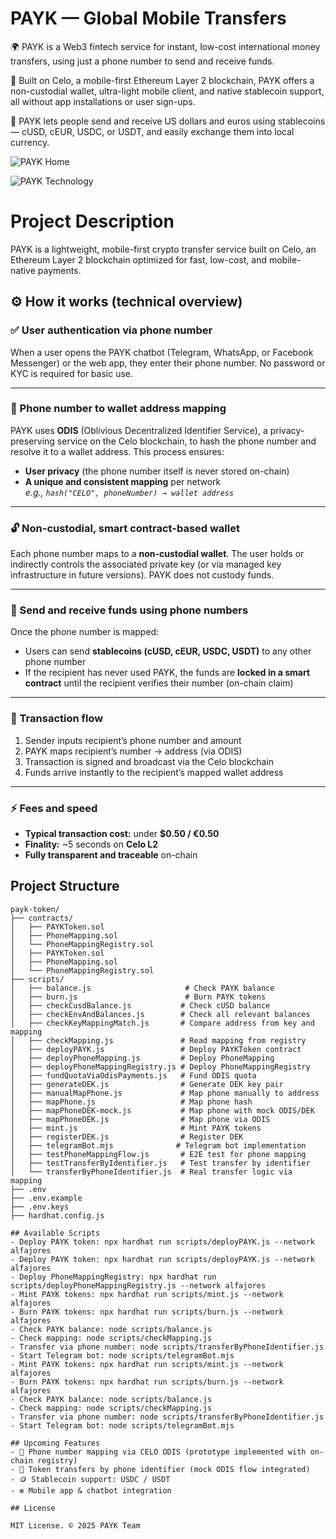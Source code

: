 # PAYK — Global Mobile Transfers

🌍 PAYK is a Web3 fintech service for instant, low-cost international money transfers, using just a phone number to send and receive funds.

🔗 Built on Celo, a mobile-first Ethereum Layer 2 blockchain, PAYK offers a non-custodial wallet, ultra-light mobile client, and native stablecoin support, all without app installations or user sign-ups.

💸 PAYK lets people send and receive US dollars and euros using stablecoins — cUSD, cEUR, USDC, or USDT, and easily exchange them into local currency.



![PAYK  Home](https://github.com/user-attachments/assets/53ecb937-80f8-466a-bd9e-3e9d6a90f646)

![PAYK  Technology](https://github.com/user-attachments/assets/f56a0413-8abf-4b46-8435-6f86ed699a80)


# Project Description

PAYK is a lightweight, mobile-first crypto transfer service built on Celo, an Ethereum Layer 2 blockchain optimized for fast, low-cost, and mobile-native payments.


## ⚙️ How it works (technical overview)

### ✅ User authentication via phone number  
When a user opens the PAYK chatbot (Telegram, WhatsApp, or Facebook Messenger) or the web app, they enter their phone number. No password or KYC is required for basic use.

---

### 🔐 Phone number to wallet address mapping  
PAYK uses **ODIS** (Oblivious Decentralized Identifier Service), a privacy-preserving service on the Celo blockchain, to hash the phone number and resolve it to a wallet address. This process ensures:
- **User privacy** (the phone number itself is never stored on-chain)  
- **A unique and consistent mapping** per network  
  _e.g., `hash("CELO", phoneNumber) → wallet address`_

---

### 🔓 Non-custodial, smart contract-based wallet  
Each phone number maps to a **non-custodial wallet**. The user holds or indirectly controls the associated private key (or via managed key infrastructure in future versions). PAYK does not custody funds.

---

### 💸 Send and receive funds using phone numbers  
Once the phone number is mapped:
- Users can send **stablecoins (cUSD, cEUR, USDC, USDT)** to any other phone number  
- If the recipient has never used PAYK, the funds are **locked in a smart contract** until the recipient verifies their number (on-chain claim)

---

### 🔁 Transaction flow
1. Sender inputs recipient’s phone number and amount  
2. PAYK maps recipient’s number → address (via ODIS)  
3. Transaction is signed and broadcast via the Celo blockchain  
4. Funds arrive instantly to the recipient’s mapped wallet address

---

### ⚡ Fees and speed  
- **Typical transaction cost:** under **$0.50 / €0.50**  
- **Finality:** ~5 seconds on **Celo L2**  
- **Fully transparent and traceable** on-chain

## Project Structure

```
payk-token/
├── contracts/
│   ├── PAYKToken.sol
│   ├── PhoneMapping.sol
│   └── PhoneMappingRegistry.sol
│   ├── PAYKToken.sol
│   ├── PhoneMapping.sol
│   └── PhoneMappingRegistry.sol
├── scripts/
│   ├── balance.js                     # Check PAYK balance
│   ├── burn.js                        # Burn PAYK tokens
│   ├── checkCusdBalance.js           # Check cUSD balance
│   ├── checkEnvAndBalances.js        # Check all relevant balances
│   ├── checkKeyMappingMatch.js       # Compare address from key and mapping
│   ├── checkMapping.js               # Read mapping from registry
│   ├── deployPAYK.js                 # Deploy PAYKToken contract
│   ├── deployPhoneMapping.js         # Deploy PhoneMapping
│   ├── deployPhoneMappingRegistry.js # Deploy PhoneMappingRegistry
│   ├── fundQuotaViaOdisPayments.js   # Fund ODIS quota
│   ├── generateDEK.js                # Generate DEK key pair
│   ├── manualMapPhone.js             # Map phone manually to address
│   ├── mapPhone.js                   # Map phone hash
│   ├── mapPhoneDEK-mock.js           # Map phone with mock ODIS/DEK
│   ├── mapPhoneDEK.js                # Map phone via ODIS
│   ├── mint.js                       # Mint PAYK tokens
│   ├── registerDEK.js                # Register DEK
│   ├── telegramBot.mjs              # Telegram bot implementation
│   ├── testPhoneMappingFlow.js       # E2E test for phone mapping
│   ├── testTransferByIdentifier.js   # Test transfer by identifier
│   └── transferByPhoneIdentifier.js  # Real transfer logic via mapping
├── .env
├── .env.example
├── .env.keys
├── hardhat.config.js

## Available Scripts
- Deploy PAYK token: npx hardhat run scripts/deployPAYK.js --network alfajores
- Deploy PAYK token: npx hardhat run scripts/deployPAYK.js --network alfajores
- Deploy PhoneMappingRegistry: npx hardhat run scripts/deployPhoneMappingRegistry.js --network alfajores
- Mint PAYK tokens: npx hardhat run scripts/mint.js --network alfajores
- Burn PAYK tokens: npx hardhat run scripts/burn.js --network alfajores
- Check PAYK balance: node scripts/balance.js
- Check mapping: node scripts/checkMapping.js
- Transfer via phone number: node scripts/transferByPhoneIdentifier.js
- Start Telegram bot: node scripts/telegramBot.mjs
- Mint PAYK tokens: npx hardhat run scripts/mint.js --network alfajores
- Burn PAYK tokens: npx hardhat run scripts/burn.js --network alfajores
- Check PAYK balance: node scripts/balance.js
- Check mapping: node scripts/checkMapping.js
- Transfer via phone number: node scripts/transferByPhoneIdentifier.js
- Start Telegram bot: node scripts/telegramBot.mjs

## Upcoming Features
- 📲 Phone number mapping via CELO ODIS (prototype implemented with on-chain registry)
- 💸 Token transfers by phone identifier (mock ODIS flow integrated)
- 🪙 Stablecoin support: USDC / USDT  
- ❇️ Mobile app & chatbot integration

## License

MIT License. © 2025 PAYK Team
